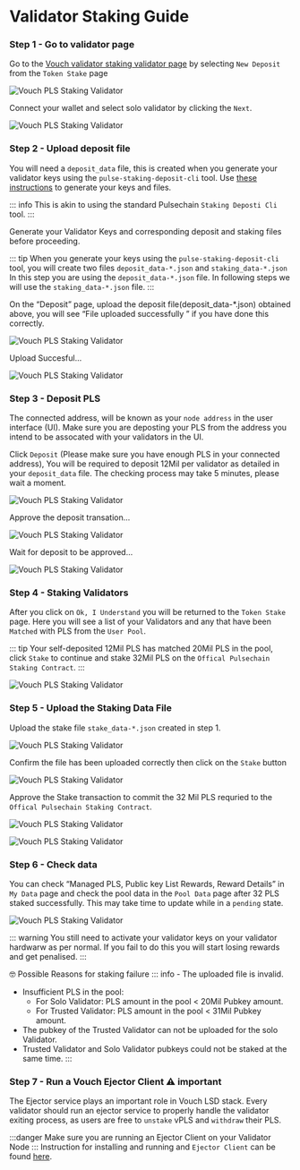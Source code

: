# Validator Staking Guide

### Step 1 - Go to validator page

Go to the [Vouch validator staking validator page](https://val.vouch.run/tokenStake/chooseType/) by selecting `New Deposit` from the `Token Stake` page 

![Vouch PLS Staking Validator](/validator/vouchvalidator_0.png)

Connect your wallet and select solo validator by clicking the `Next`.

![Vouch PLS Staking Validator](/validator/vouchvalidator_1.png)

### Step 2 - Upload deposit file

You will need a `deposit_data` file, this is created when you generate your validator keys using the  `pulse-staking-deposit-cli` tool. Use [these instructions](/docs/validator_guide/pulse-staking-deposit-cli) to generate your keys and files.

::: info This is akin to using the standard Pulsechain `Staking Deposti Cli` tool. 
:::

Generate your Validator Keys and corresponding deposit and staking files before proceeding.

::: tip When you generate your keys using the `pulse-staking-deposit-cli` tool, you will create two files 
`deposit_data-*.json` and `staking_data-*.json` In this step you are using the `deposit_data-*.json` file. In following steps we will use the `staking_data-*.json` file.
:::


On the “Deposit” page, upload the deposit file(deposit_data-*.json) obtained above, you will see “File uploaded successfully ” if you have done this correctly.


![Vouch PLS Staking Validator](/validator/vouchvalidator_2.png)

Upload Succesful... 

![Vouch PLS Staking Validator](/validator/vouchvalidator_3.png)

### Step 3 - Deposit PLS

The connected address, will be known as your `node address` in the user interface (UI). Make sure you are deposting your PLS from the address you intend to be assocated with your validators in the UI.

Click `Deposit` (Please make sure you have enough PLS in your connected address), You will be required to deposit 12Mil per validator as detailed in your `deposit_data` file. The checking process may take 5 minutes, please wait a moment.

![Vouch PLS Staking Validator](/validator/vouchvalidator_4.png)

Approve the deposit transation...

![Vouch PLS Staking Validator](/validator/vouchvalidator_5.png)

Wait for deposit to be approved...

![Vouch PLS Staking Validator](/validator/vouchvalidator_6.png)

### Step 4 - Staking Validators

After you click on `Ok, I Understand` you will be returned to the `Token Stake` page. Here you will see a list of your Validators and any that have been `Matched` with PLS from the `User Pool`. 

::: tip Your self-deposited 12Mil PLS has matched 20Mil PLS in the pool, click `Stake` to continue and stake 32Mil PLS on the `Offical Pulsechain Staking Contract`.
:::

![Vouch PLS Staking Validator](/validator/vouchvalidator_7.png)


### Step 5 - Upload the Staking Data File

Upload the stake file `stake_data-*.json` created in step 1.

![Vouch PLS Staking Validator](/validator/vouchvalidator_8.png)

Confirm the file has been uploaded correctly then click on the `Stake` button

![Vouch PLS Staking Validator](/validator/vouchvalidator_9.png)

Approve the Stake transaction to commit the 32 Mil PLS requried to the `Offical Pulsechain Staking Contract`.

![Vouch PLS Staking Validator](/validator/vouchvalidator_10.png)

![Vouch PLS Staking Validator](/validator/vouchvalidator_11.png)

### Step 6 - Check data

You can check “Managed PLS, Public key List Rewards, Reward Details” in `My Data` page and check the pool data in the `Pool Data` page after 32 PLS staked successfully. This may take time to update while in a `pending` state.

![Vouch PLS Staking Validator](/validator/vouchvalidator_12.png)

::: warning
You still need to activate your validator keys on your validator hardwarw as per normal. If you fail to do this you will start losing rewards and get penalised. 
:::

:nerd_face: Possible Reasons for staking failure
::: info - The uploaded file is invalid.
- Insufficient PLS in the pool: 
  - For Solo Validator: PLS amount in the pool < 20Mil Pubkey amount.
  - For Trusted Validator: PLS amount in the pool < 31Mil Pubkey amount.
- The pubkey of the Trusted Validator can not be uploaded for the solo Validator.
- Trusted Validator and Solo Validator pubkeys could not be staked at the same time.
:::


### Step 7 - Run a Vouch Ejector Client :warning: important

The Ejector service plays an important role in Vouch LSD stack. Every validator should run an ejector service to properly handle the validator exiting process, as users are free to `unstake` vPLS and `withdraw` their PLS.

:::danger Make sure you are running an Ejector Client on your Validator Node
:::
Instruction for installing and running and `Ejector Client` can be found [here](/docs/validator_guide/ejector_client).

